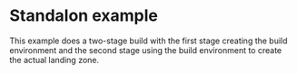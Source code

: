 # Standalon example

This example does a two-stage build with the first stage creating the build environment and the second stage using the build environment to create the actual landing zone.
